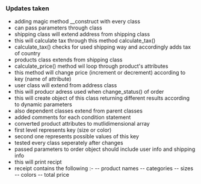 

### Updates taken

- adding magic method __construct with every class
- can pass parameters through class 
- shipping class will extend address from shipping class 
- this will calculate tax through this method calculate_tax()
- calculate_tax() checks for used shipping way and accordingly adds tax of country
- products class extends from shipping class
- calculate_price() method wil loop through product's attributes
- this method will change price (increment or decrement) according to key (name of attribute)
- user class will extend from address class
- this will producr adress used when change_status() of order 
- this will create object of this class returning different results according to dynamic parameters
- also dependent classes extend from parent classes
- added comments for each condition statement
- converted product attributes to mutlidimensional array 
- first level represents key (size or color)
- second one represents possible values of this key 
- tested every class seperately after changes
- passed parameters to order object should include user info and shipping info
- this will print recipt
- receipt contains the following :- 
-- product names
-- categories
-- sizes
-- colors
-- total price 
















